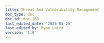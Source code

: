 ```yaml
---
title: Threat And Vulnerability Management
doc_type: doc
doc_id: doc-168
last_edited_date: '2025-05-25'
last_edited_by: Ryan Laird
version: '1.0'
---
```


<!-- Unsupported block type: unsupported -->
